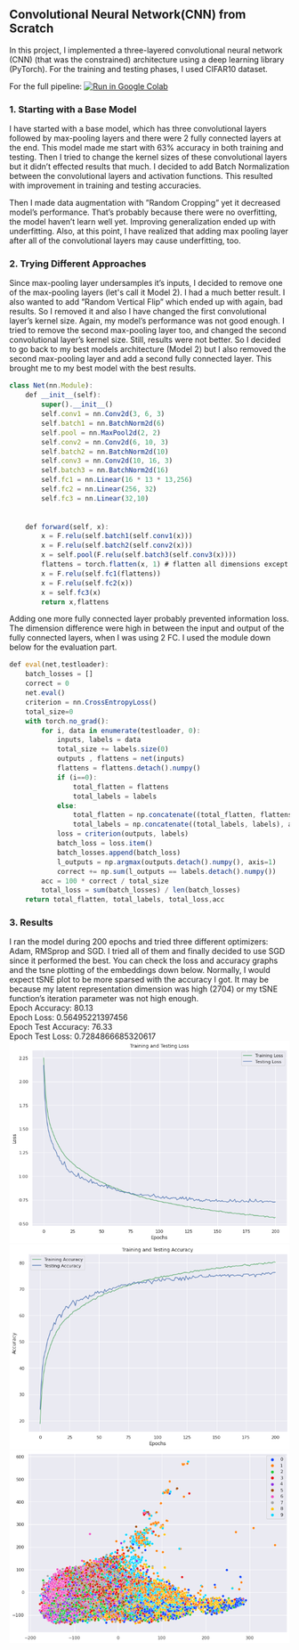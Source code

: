 <!-- Google tag (gtag.js) -->
<script async src="https://www.googletagmanager.com/gtag/js?id=G-TLK47QPQQP"></script>
<script>
  window.dataLayer = window.dataLayer || [];
  function gtag(){dataLayer.push(arguments);}
  gtag('js', new Date());

  gtag('config', 'G-TLK47QPQQP');
</script>
## Convolutional Neural Network(CNN) from Scratch

In this project, I implemented a three-layered convolutional neural network (CNN) (that was the constrained) architecture using a deep learning library (PyTorch). For the training and testing phases, I used CIFAR10 dataset.

For the full pipeline: [![Run in Google Colab](https://img.shields.io/badge/Colab-Run_in_Google_Colab-blue?logo=Google&logoColor=FDBA18)](https://colab.research.google.com/drive/1d2LrO9w4i4dv6gweiRoekQ6baSQJwzbl?usp=sharing)
### 1. Starting with a Base Model
I have started with a base model, which has three convolutional layers followed by max-pooling layers and there were 2 fully connected layers at the end. This model made me start with 63% accuracy in both training and testing. Then I tried to change the kernel sizes of these convolutional layers but it didn’t effected results that much. I decided to add Batch Normalization between the convolutional layers and activation functions. This resulted with improvement in training and testing accuracies.

Then I made data augmentation with ”Random Cropping” yet it decreased model’s performance. That’s probably because there were no overfitting, the model haven’t learn well yet. Improving generalization ended up with underfitting. Also, at this point, I have realized that adding max pooling layer after all of the convolutional layers may cause underfitting, too.

### 2. Trying Different Approaches

Since max-pooling layer undersamples it’s inputs, I decided to remove one of the max-pooling layers (let's call it Model 2). I had a much better result. I also wanted to add ”Random Vertical Flip” which ended up with again, bad results. So I removed it and also I have changed the first convolutional layer’s kernel size. Again, my model’s performance was not good enough. I tried to remove the second max-pooling layer too, and changed the second convolutional layer’s kernel size. Still, results were not better. So I decided to go back to my best models architecture (Model 2) but I also removed the second max-pooling layer and add a second fully connected layer. This brought me to my best model with the best results.
```javascript
class Net(nn.Module):
    def __init__(self):
        super().__init__()
        self.conv1 = nn.Conv2d(3, 6, 3)
        self.batch1 = nn.BatchNorm2d(6)
        self.pool = nn.MaxPool2d(2, 2)
        self.conv2 = nn.Conv2d(6, 10, 3)
        self.batch2 = nn.BatchNorm2d(10)
        self.conv3 = nn.Conv2d(10, 16, 3)
        self.batch3 = nn.BatchNorm2d(16)
        self.fc1 = nn.Linear(16 * 13 * 13,256)
        self.fc2 = nn.Linear(256, 32)
        self.fc3 = nn.Linear(32,10)


    def forward(self, x):
        x = F.relu(self.batch1(self.conv1(x)))
        x = F.relu(self.batch2(self.conv2(x)))
        x = self.pool(F.relu(self.batch3(self.conv3(x))))
        flattens = torch.flatten(x, 1) # flatten all dimensions except batch
        x = F.relu(self.fc1(flattens))
        x = F.relu(self.fc2(x))
        x = self.fc3(x)
        return x,flattens
```

Adding one more fully connected layer probably prevented information loss. The dimension difference were high in between the input and output of the fully connected layers, when I was using 2 FC. I used the module down below for the evaluation part.

```javascript
def eval(net,testloader):
    batch_losses = []
    correct = 0
    net.eval()
    criterion = nn.CrossEntropyLoss()
    total_size=0
    with torch.no_grad():
        for i, data in enumerate(testloader, 0):
            inputs, labels = data
            total_size += labels.size(0)
            outputs , flattens = net(inputs)
            flattens = flattens.detach().numpy()
            if (i==0):
                total_flatten = flattens
                total_labels = labels
            else:
                total_flatten = np.concatenate((total_flatten, flattens), axis=0)
                total_labels = np.concatenate((total_labels, labels), axis=0)
            loss = criterion(outputs, labels)
            batch_loss = loss.item()
            batch_losses.append(batch_loss)
            l_outputs = np.argmax(outputs.detach().numpy(), axis=1)
            correct += np.sum(l_outputs == labels.detach().numpy())
        acc = 100 * correct / total_size
        total_loss = sum(batch_losses) / len(batch_losses)
    return total_flatten, total_labels, total_loss,acc
```

### 3. Results
I ran the model during 200 epochs and tried three different optimizers: Adam, RMSprop and SGD. I tried all of them and finally decided to use SGD since it performed the best. You can check the loss and accuracy graphs and the tsne plotting of the embeddings down below. Normally, I would expect tSNE plot to be more sparsed with the accuracy I got. It may be because my latent representation dimension was high (2704) or my tSNE function’s iteration parameter was not high enough.
<br>Epoch Accuracy:  80.13
<br>Epoch Loss:  0.56495221397456
<br>Epoch Test Accuracy:  76.33
<br>Epoch Test Loss:  0.7284866685320617
<br>
<img src="images/CNN_loss.png"/>
<img src="images/CNN_acc.png"/>
<img src="images/tsne_200.png"/>
